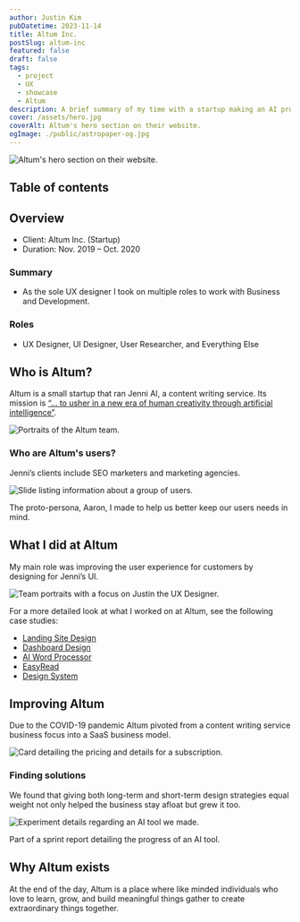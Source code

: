 ```yaml
---
author: Justin Kim
pubDatetime: 2023-11-14
title: Altum Inc.
postSlug: altum-inc
featured: false
draft: false
tags:
  - project
  - UX
  - showcase
  - Altum
description: A brief summary of my time with a startup making an AI product for content writing.
cover: /assets/hero.jpg
coverAlt: Altum's hero section on their website.
ogImage: ./public/astropaper-og.jpg
---
```


![Altum's hero section on their website.](/assets/hero.jpg)

## Table of contents

## Overview

- Client: Altum Inc. (Startup)
- Duration: Nov. 2019 – Oct. 2020

### Summary

- As the sole UX designer I took on multiple roles to work with Business and Development.

### Roles

- UX Designer, UI Designer, User Researcher, and Everything Else

## Who is Altum?

Altum is a small startup that ran Jenni AI, a content writing service. Its mission is [“... to usher in a new era of human creativity through artificial intelligence”](https://altum.io/).

![Portraits of the Altum team.](@assets/images/altum/team.png)

### Who are Altum's users?

Jenni’s clients include SEO marketers and marketing agencies.

![Slide listing information about a group of users.](@assets/images/altum/persona.png)

<p class="post-image">The proto-persona, Aaron, I made to help us better keep our users needs in mind.</p>

## What I did at Altum

My main role was improving the user experience for customers by designing for Jenni’s UI.

![Team portraits with a focus on Justin the UX Designer.](@assets/images/altum/focus.png)

For a more detailed look at what I worked on at Altum, see the following case studies:

- [Landing Site Design](https://www.heyjustinkim.com/posts/landing-site-design)
- [Dashboard Design](https://www.heyjustinkim.com/posts/dashboard-design)
- [AI Word Processor](https://www.heyjustinkim.com/posts/ai-word-processor)
- [EasyRead](https://www.heyjustinkim.com/posts/easyread)
- [Design System](https://www.heyjustinkim.com/posts/design-system)

## Improving Altum

Due to the COVID-19 pandemic Altum pivoted from a content writing service business focus into a SaaS business model.

![Card detailing the pricing and details for a subscription.](@assets/images/altum/saas.png)

### Finding solutions

We found that giving both long-term and short-term design strategies equal weight not only helped the business stay afloat but grew it too.

![Experiment details regarding an AI tool we made.](@assets/images/altum/experiment.png)

<p class="post-image">Part of a sprint report detailing the progress of an AI tool.</p>

## Why Altum exists

At the end of the day, Altum is a place where like minded individuals who love to learn, grow, and build meaningful things gather to create extraordinary things together.
